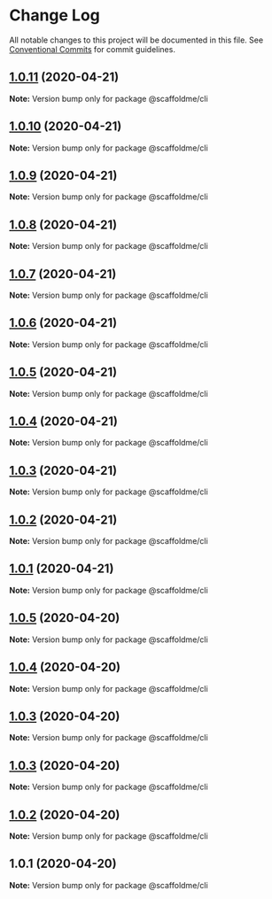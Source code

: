 # Change Log

All notable changes to this project will be documented in this file.
See [Conventional Commits](https://conventionalcommits.org) for commit guidelines.

## [1.0.11](https://github.com/scaffoldme/scaffoldme-cli/compare/@scaffoldme/cli@1.0.10...@scaffoldme/cli@1.0.11) (2020-04-21)

**Note:** Version bump only for package @scaffoldme/cli





## [1.0.10](https://github.com/scaffoldme/scaffoldme-cli/compare/@scaffoldme/cli@1.0.9...@scaffoldme/cli@1.0.10) (2020-04-21)

**Note:** Version bump only for package @scaffoldme/cli





## [1.0.9](https://github.com/scaffoldme/scaffoldme-cli/compare/@scaffoldme/cli@1.0.8...@scaffoldme/cli@1.0.9) (2020-04-21)

**Note:** Version bump only for package @scaffoldme/cli





## [1.0.8](https://github.com/scaffoldme/scaffoldme-cli/compare/@scaffoldme/cli@1.0.7...@scaffoldme/cli@1.0.8) (2020-04-21)

**Note:** Version bump only for package @scaffoldme/cli





## [1.0.7](https://github.com/scaffoldme/scaffoldme-cli/compare/@scaffoldme/cli@1.0.6...@scaffoldme/cli@1.0.7) (2020-04-21)

**Note:** Version bump only for package @scaffoldme/cli





## [1.0.6](https://github.com/scaffoldme/scaffoldme-cli/compare/@scaffoldme/cli@1.0.5...@scaffoldme/cli@1.0.6) (2020-04-21)

**Note:** Version bump only for package @scaffoldme/cli





## [1.0.5](https://github.com/scaffoldme/scaffoldme-cli/compare/@scaffoldme/cli@1.0.5...@scaffoldme/cli@1.0.5) (2020-04-21)

**Note:** Version bump only for package @scaffoldme/cli





## [1.0.4](https://github.com/scaffoldme/scaffoldme-cli/compare/@scaffoldme/cli@1.0.5...@scaffoldme/cli@1.0.4) (2020-04-21)

**Note:** Version bump only for package @scaffoldme/cli





## [1.0.3](https://github.com/scaffoldme/scaffoldme-cli/compare/@scaffoldme/cli@1.0.5...@scaffoldme/cli@1.0.3) (2020-04-21)

**Note:** Version bump only for package @scaffoldme/cli





## [1.0.2](https://github.com/scaffoldme/scaffoldme-cli/compare/@scaffoldme/cli@1.0.5...@scaffoldme/cli@1.0.2) (2020-04-21)

**Note:** Version bump only for package @scaffoldme/cli





## [1.0.1](https://github.com/scaffoldme/scaffoldme-cli/compare/@scaffoldme/cli@1.0.5...@scaffoldme/cli@1.0.1) (2020-04-21)

**Note:** Version bump only for package @scaffoldme/cli





## [1.0.5](https://github.com/scaffoldme/scaffoldme-cli/compare/@scaffoldme/cli@1.0.4...@scaffoldme/cli@1.0.5) (2020-04-20)

**Note:** Version bump only for package @scaffoldme/cli





## [1.0.4](https://github.com/scaffoldme/scaffoldme-cli/compare/@scaffoldme/cli@1.0.3...@scaffoldme/cli@1.0.4) (2020-04-20)

**Note:** Version bump only for package @scaffoldme/cli





## [1.0.3](https://github.com/scaffoldme/scaffoldme-cli/compare/@scaffoldme/cli@1.0.3...@scaffoldme/cli@1.0.3) (2020-04-20)

**Note:** Version bump only for package @scaffoldme/cli





## [1.0.3](https://github.com/scaffoldme/scaffoldme-cli/compare/@scaffoldme/cli@1.0.2...@scaffoldme/cli@1.0.3) (2020-04-20)

**Note:** Version bump only for package @scaffoldme/cli





## [1.0.2](https://github.com/scaffoldme/scaffoldme-cli/compare/@scaffoldme/cli@1.0.1...@scaffoldme/cli@1.0.2) (2020-04-20)

**Note:** Version bump only for package @scaffoldme/cli





## 1.0.1 (2020-04-20)

**Note:** Version bump only for package @scaffoldme/cli

